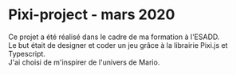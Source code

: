 # Pixi-project - mars 2020

Ce projet a été réalisé dans le cadre de ma formation à l'ESADD.  
Le but était de designer et coder un jeu grâce à la librairie Pixi.js et Typescript.  
J'ai choisi de m'inspirer de l'univers de Mario.

